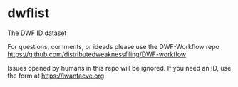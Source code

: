 # dwflist
The DWF ID dataset

For questions, comments, or ideads please use the DWF-Workflow repo
https://github.com/distributedweaknessfiling/DWF-workflow

Issues opened by humans in this repo will be ignored. If you need an ID, use the form at https://iwantacve.org
